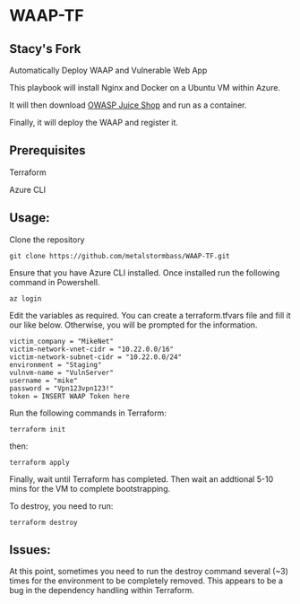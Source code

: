 # WAAP-TF
## Stacy's Fork 
Automatically Deploy WAAP and Vulnerable Web App


This playbook will install Nginx and Docker on a Ubuntu VM within Azure. 

It will then download [OWASP Juice Shop](https://github.com/bkimminich/juice-shop) and run as a container.

Finally, it will deploy the WAAP and register it.


## Prerequisites

Terraform

Azure CLI

## Usage:

Clone the repository

```hcl
git clone https://github.com/metalstormbass/WAAP-TF.git
```

Ensure that you have Azure CLI installed. Once installed run the following command in Powershell.

```hcl
az login
```

Edit the variables as required. You can create a terraform.tfvars file and fill it our like below. Otherwise, you will be prompted for the information.

```hcl
victim_company = "MikeNet"
victim-network-vnet-cidr = "10.22.0.0/16" 
victim-network-subnet-cidr = "10.22.0.0/24" 
environment = "Staging"
vulnvm-name = "VulnServer"
username = "mike" 
password = "Vpn123vpn123!"
token = INSERT WAAP Token here
```

Run the following commands in Terraform:

```hcl
terraform init
```

then:

```hcl
terraform apply
```

Finally, wait until Terraform has completed. Then wait an addtional 5-10 mins for the VM to complete bootstrapping.



To destroy, you need to run:

```hcl
terraform destroy
```

## Issues:

At this point, sometimes you need to run the destroy  command several (~3) times for the environment to be completely removed. This appears to be a bug in the dependency handling within Terraform.
